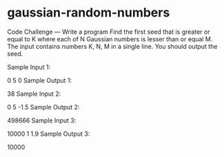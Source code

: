 # gaussian-random-numbers
Code Challenge — Write a program
Find the first seed that is greater or equal to K where each of N Gaussian numbers is lesser than or equal M.
The input contains numbers K, N, M in a single line.
You should output the seed.

Sample Input 1:

0 5 0
Sample Output 1:

38
Sample Input 2:

0 5 -1.5
Sample Output 2:

498666
Sample Input 3:

10000 1 1.9
Sample Output 3:

10000
